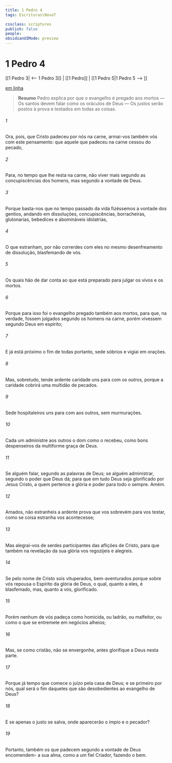 ```yaml
---
title: 1 Pedro 4
tags: Escrituras\NovoT

cssclass: scriptures
publish: false
people:
obsidianUIMode: preview
---
```


# 1 Pedro 4
[[1 Pedro 3| <-- 1 Pedro 3]] | [[1 Pedro]] | [[1 Pedro 5|1 Pedro 5 --> ]]

[em linha](https://churchofjesuschrist.org/study/scriptures/nt/1-pet/4?lang=por)

> __Resumo__
Pedro explica por que o evangelho é pregado aos mortos — Os santos devem falar como os oráculos de Deus — Os justos serão postos à prova e testados em todas as coisas.

###### 1 
Ora, pois,  que Cristo padeceu por nós na carne, armai-vos também vós com este pensamento: que aquele que padeceu na carne  cessou do pecado,

###### 2 
Para, no tempo que lhe resta na carne, não viver mais segundo as concupiscências dos homens, mas segundo a vontade de Deus.

###### 3 
Porque basta-nos que no tempo passado da vida fizéssemos a vontade dos gentios, andando em dissoluções, concupiscências, borracheiras, glutonarias, bebedices e abomináveis idolatrias,

###### 4 
O que estranham, por não correrdes com eles no mesmo desenfreamento de dissolução, blasfemando de vós.

###### 5 
Os quais hão de dar conta ao que está preparado para julgar os vivos e os mortos.

###### 6 
Porque para isso foi o evangelho pregado também aos mortos, para que, na verdade, fossem julgados segundo os homens na carne, porém vivessem segundo Deus em espírito;

###### 7 
E já está próximo o fim de todas  portanto, sede sóbrios e vigiai em orações.

###### 8 
Mas, sobretudo, tende ardente caridade uns para com os outros, porque a caridade cobrirá uma multidão de pecados.

###### 9 
Sede hospitaleiros uns para com aos outros, sem murmurações.

###### 10 
Cada um administre aos outros o dom como o recebeu, como bons despenseiros da multiforme graça de Deus.

###### 11 
Se alguém falar,  segundo as palavras de Deus; se alguém administrar,  segundo o poder que Deus dá; para que em tudo Deus seja glorificado por Jesus Cristo, a quem pertence a glória e poder para todo o sempre. Amém.

###### 12 
Amados, não estranheis a ardente prova que vos sobrevém para vos testar, como se coisa estranha vos acontecesse;

###### 13 
Mas alegrai-vos de serdes participantes das aflições de Cristo, para que também na revelação da sua glória vos regozijeis e alegreis.

###### 14 
Se pelo nome de Cristo sois vituperados, bem-aventurados  porque sobre vós repousa o Espírito da glória de Deus, o qual, quanto a eles, é blasfemado, mas, quanto a vós, glorificado.

###### 15 
Porém nenhum de vós padeça como homicida, ou ladrão, ou malfeitor, ou como o que se entremete em negócios alheios;

###### 16 
Mas, se  como cristão, não se envergonhe, antes glorifique a Deus nesta parte.

###### 17 
Porque já  tempo que comece o juízo pela casa de Deus; e se primeiro  por nós, qual será o fim daqueles que são desobedientes ao evangelho de Deus?

###### 18 
E se apenas o justo se salva, onde aparecerão o ímpio e o pecador?

###### 19 
Portanto, também os que padecem segundo a vontade de Deus encomendem- a sua alma, como a um fiel Criador, fazendo o bem.

